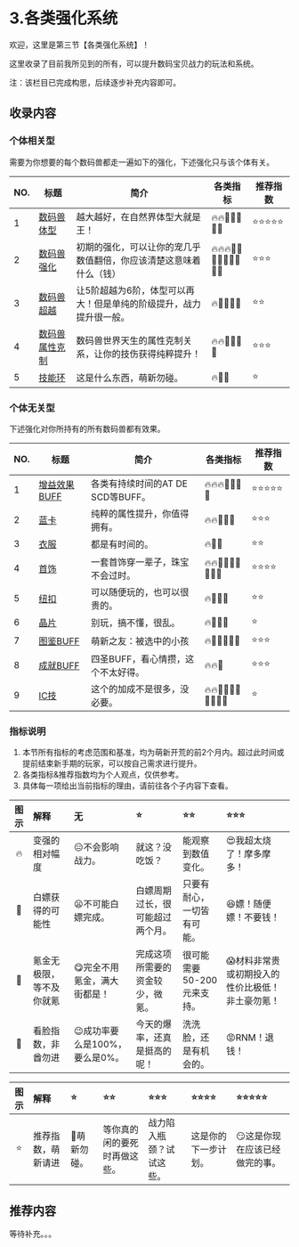 # 3.各类强化系统

欢迎，这里是第三节【各类强化系统】！

这里收录了目前我所见到的所有，可以提升数码宝贝战力的玩法和系统。

注：该栏目已完成构思，后续逐步补充内容即可。

## 收录内容

### 个体相关型

需要为你想要的每个数码兽都走一遍如下的强化，下述强化只与该个体有关。

| NO. |              标题               |                           简介                           |          各类指标           |   推荐指数    |
| --- | ------------------------------ | -------------------------------------------------------- | -------------------------- | ------------ |
| 1   | [数码兽体型](数码兽体型.md)        | 越大越好，在自然界体型大就是王！                              | 🔥🔥🍙🍙💎💩💩            | ⭐⭐⭐⭐⭐ |
| 2   | [数码兽强化](数码兽强化.md)        | 初期的强化，可以让你的宠几乎数值翻倍，你应该清楚这意味着什么（钱） | 🔥🔥🔥🍙🍙🍙💎💎💎💩💩💩 | ⭐⭐⭐      |
| 3   | [数码兽超越](数码兽超越.md)        | 让5阶超越为6阶，体型可以再大！但是单纯的阶级提升，战力提升很一般。 | 🔥🍙🍙💎💎                | ⭐⭐        |
| 4   | [数码兽属性克制](数码兽属性克制.md) | 数码兽世界天生的属性克制关系，让你的技伤获得纯粹提升！            | 🔥🔥🍙🍙🍙💎               | ⭐⭐⭐      |
| 5   | [技能环](技能环.md)               | 这是什么东西，萌新勿碰。                                     | 🔥💎💎                    | ⭐           |

### 个体无关型

下述强化对你所持有的所有数码兽都有效果。

| NO. |              标题              |               简介               |         各类指标         |   推荐指数    |
| --- | ------------------------------ | ------------------------------- | ----------------------- | ------------ |
| 1   | [增益效果BUFF](增益效果BUFF.md) | 各类有持续时间的AT DE SCD等BUFF。 | 🔥🔥🔥🍙🍙🍙💎         | ⭐⭐⭐⭐⭐ |
| 2   | [蓝卡](蓝卡.md)                 | 纯粹的属性提升，你值得拥有。       | 🔥🔥💎💎💎             | ⭐⭐⭐      |
| 3   | [衣服](衣服.md)                 | 都是有时间的。                    | 🔥💎🍙                 | ⭐⭐        |
| 4   | [首饰](首饰.md)                 | 一套首饰穿一辈子，珠宝不会过时。   | 🔥🔥🍙💎💎💎💩💩💩   | ⭐⭐⭐⭐    |
| 5   | [纽扣](纽扣.md)                 | 可以随便玩的，也可以很贵的。       | 🔥🍙💎💩               | ⭐⭐        |
| 6   | [晶片](晶片.md)                 | 别玩，搞不懂，很乱。              | 🔥🍙💎💩               | ⭐           |
| 7   | [图鉴BUFF](图鉴BUFF.md)        | 萌新之友：被选中的小孩            | 🔥🍙🍙💎💎💎          | ⭐⭐⭐      |
| 8   | [成就BUFF](成就BUFF.md)        | 四圣BUFF，看心情攒，这个不太好得。 | 🔥🔥🍙                  | ⭐⭐⭐      |
| 9   | [IC技](IC技.md)                | 这个的加成不是很多，没必要。       | 🔥🔥🍙🍙🍙💎💎💎💩💩 | ⭐           |

### 指标说明

1. 本节所有指标的考虑范围和基准，均为萌新开荒的前2个月内。超过此时间或提前结束新手期的玩家，可以按自己需求进行提升。
2. 各类指标&推荐指数均为个人观点，仅供参考。
3. 具体每一项给出当前指标的理由，请前往各个子内容下查看。

| 图示 | 解释                   | 无                            | ⭐                           | ⭐⭐                    | ⭐⭐⭐                                     |
| :--: | :-------------------- | :--------------------------- | :--------------------------- | :----------------------- | :------------------------------------------ |
|  🔥  | 变强的相对幅度          | 😑不会影响战力。               | 就这？没吃饭？                 | 能观察到数值变化。         | 😍我超太烧了！摩多摩多！                       |
|  🍙  | 白嫖获得的可能性         | 😦不可能白嫖完成。             | 白嫖周期过长，很可能超过两个月。 | 只要有耐心，一切皆有可能。  | 😆嫖！随便嫖！不要钱！                         |
| 💎  | 氪金无极限，等不及你就氪 | 😋完全不用氪金，满大街都是！    | 完成这项所需要的资金较少，微氪。 | 很可能需要50-200元来支持。 | 😱材料非常贵或初期投入的性价比极低！非土豪勿氪！ |
| 💩  | 看脸指数，非酋勿进       | 😉成功率要么是100%，要么是0%。 | 今天的爆率，还真是挺高的呢！     | 洗洗脸，还是有机会的。      | 😡RNM！退钱！                                |

| 图示 |       解释        | ⭐          | ⭐⭐                     | ⭐⭐⭐               | ⭐⭐⭐⭐         | ⭐⭐⭐⭐⭐                 |
| :--: | :-------------- | :---------- | :------------------------ | :-------------------- | :----------------- | :-------------------------- |
| ⭐  | 推荐指数，萌新请进 | 👊萌新勿碰。 | 等你真的闲的要死时再做这些。 | 战力陷入瓶颈？试试这些。 | 这是你的下一步计划。 | 😏这是你现在应该已经做完的事。 |

## 推荐内容

等待补充。。。
